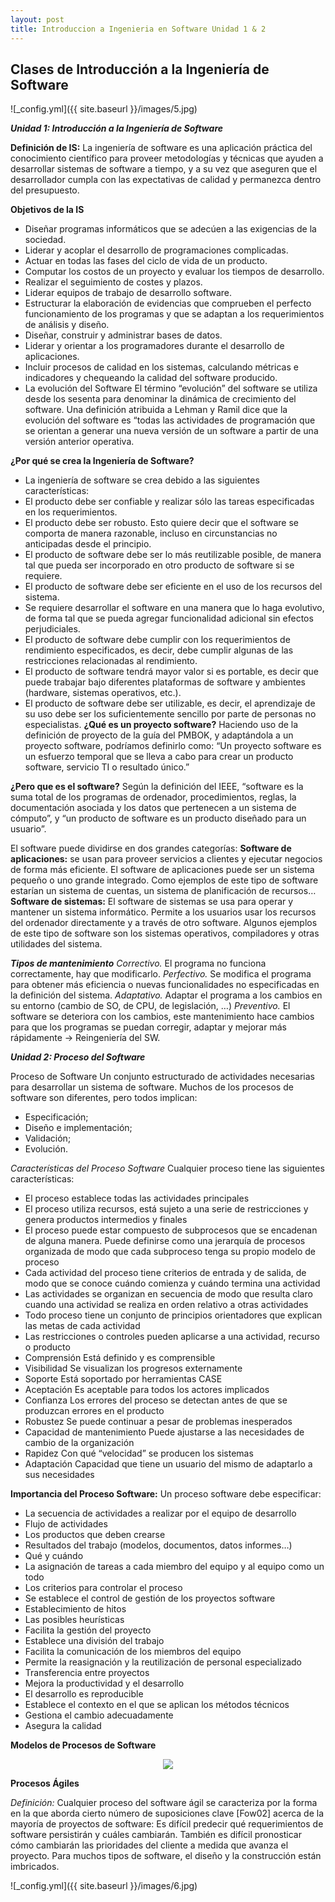 ```yaml
---
layout: post
title: Introduccion a Ingenieria en Software Unidad 1 & 2
---
```


## Clases de Introducción a la Ingeniería de Software

![_config.yml]({{ site.baseurl }}/images/5.jpg)

___Unidad 1: Introducción a la Ingeniería de Software___

__Definición de IS:__ La ingeniería de software es una aplicación práctica del conocimiento científico para proveer metodologías y técnicas que ayuden a desarrollar sistemas de software a tiempo, y a su vez que aseguren que el desarrollador cumpla con las expectativas de calidad y permanezca dentro del presupuesto.

__Objetivos de la IS__

* Diseñar programas informáticos que se adecúen a las exigencias de la sociedad.
* Liderar y acoplar el desarrollo de programaciones complicadas.
* Actuar en todas las fases del ciclo de vida de un producto.
* Computar los costos de un proyecto y evaluar los tiempos de desarrollo.
* Realizar el seguimiento de costes y plazos.
* Liderar equipos de trabajo de desarrollo software.
* Estructurar la elaboración de evidencias que comprueben el perfecto funcionamiento de los programas y que se adaptan a los requerimientos de análisis y diseño.
* Diseñar, construir y administrar bases de datos.
* Liderar y orientar a los programadores durante el desarrollo de aplicaciones.
* Incluir procesos de calidad en los sistemas, calculando métricas e indicadores y chequeando la calidad del software producido.
* La evolución del Software El término “evolución” del software se utiliza desde los sesenta para denominar la dinámica de crecimiento del software.  Una definición atribuida a Lehman y Ramil dice que la evolución del software es “todas las actividades de programación que se orientan a generar una nueva versión de un software a partir de una versión anterior operativa. 

__¿Por qué se crea la Ingeniería de Software?__

* La ingeniería de software se crea debido a las siguientes características:
* El producto debe ser confiable y realizar sólo las tareas especificadas en los requerimientos. 
* El producto debe ser robusto. Esto quiere decir que el software se comporta de manera razonable, incluso en circunstancias no anticipadas desde el principio. 
* El producto de software debe ser lo más reutilizable posible, de manera tal que pueda ser incorporado en otro producto de software si se requiere. 
* El producto de software debe ser eficiente en el uso de los recursos del sistema.
* Se requiere desarrollar el software en una manera que lo haga evolutivo, de forma tal que se pueda agregar funcionalidad adicional sin efectos perjudiciales. 
* El producto de software debe cumplir con los requerimientos de rendimiento especificados, es decir, debe cumplir algunas de las restricciones relacionadas al rendimiento.
* El producto de software tendrá mayor valor si es portable, es decir que puede trabajar bajo diferentes plataformas de software y ambientes (hardware, sistemas operativos, etc.).
* El producto de software debe ser utilizable, es decir, el aprendizaje de su uso debe ser los suficientemente sencillo por parte de personas no especialistas.
__¿Qué es un proyecto software?__
Haciendo uso de la definición de proyecto de la guía del PMBOK, y adaptándola a un proyecto software, podríamos definirlo como: “Un proyecto software es un esfuerzo temporal que se lleva a cabo para crear un producto software, servicio TI o resultado único.”

__¿Pero que es el software?__ Según la definición del IEEE, “software es la suma total de los programas de ordenador, procedimientos, reglas, la documentación asociada y los datos que pertenecen a un sistema de cómputo”, y “un producto de software es un producto diseñado para un usuario”.

El software puede dividirse en dos grandes categorías: 
__Software de aplicaciones:__ se usan para proveer servicios a clientes y ejecutar negocios de forma más eficiente. El software de aplicaciones puede ser un sistema pequeño o uno grande integrado. Como ejemplos de este tipo de software estarían un sistema de cuentas, un sistema de planificación de recursos… 
__Software de sistemas:__ El software de sistemas se usa para operar y mantener un sistema informático. Permite a los usuarios usar los recursos del ordenador directamente y a través de otro software. Algunos ejemplos de este tipo de software son los sistemas operativos, compiladores y otras utilidades del sistema.

___Tipos de mantenimiento___ 
_Correctivo._ El programa no funciona correctamente, hay que modificarlo.
_Perfectivo._ Se modifica el programa para obtener más eficiencia o nuevas funcionalidades no especificadas en la definición del sistema. 
_Adaptativo._ Adaptar el programa a los cambios en su entorno (cambio de SO, de CPU, de legislación, …) 
_Preventivo._ El software se deteriora con los cambios, este mantenimiento hace cambios para que los programas se puedan corregir, adaptar y mejorar más rápidamente -> Reingeniería del SW.

___Unidad 2: Proceso del Software___

Proceso de Software Un conjunto estructurado de actividades necesarias para desarrollar un sistema de software. Muchos de los procesos de software son diferentes, pero todos implican:

* Especificación;
* Diseño e implementación;
* Validación;
* Evolución.

_Características del Proceso Software_ 
Cualquier proceso tiene las siguientes características:

* El proceso establece todas las actividades principales
* El proceso utiliza recursos, está sujeto a una serie de restricciones y genera productos intermedios y finales
* El proceso puede estar compuesto de subprocesos que se encadenan de alguna manera. Puede definirse como una jerarquía de procesos organizada de modo que cada subproceso tenga su propio modelo de proceso
* Cada actividad del proceso tiene criterios de entrada y de salida, de modo que se conoce cuándo comienza y cuándo termina una actividad
* Las actividades se organizan en secuencia de modo que resulta claro cuando una actividad se realiza en orden relativo a otras actividades
* Todo proceso tiene un conjunto de principios orientadores que explican las metas de cada actividad
* Las restricciones o controles pueden aplicarse a una actividad, recurso o producto
* Comprensión Está definido y es comprensible
* Visibilidad Se visualizan los progresos externamente
* Soporte Está soportado por herramientas CASE
* Aceptación Es aceptable para todos los actores implicados
* Confianza Los errores del proceso se detectan antes de que se produzcan errores en el producto
* Robustez Se puede continuar a pesar de problemas inesperados
* Capacidad de mantenimiento Puede ajustarse a las necesidades de cambio de la organización
* Rapidez Con qué “velocidad” se producen los sistemas
* Adaptación Capacidad que tiene un usuario del mismo de adaptarlo a sus necesidades

__Importancia del Proceso Software:__ Un proceso software debe especificar:

* La secuencia de actividades a realizar por el equipo de desarrollo
* Flujo de actividades
* Los productos que deben crearse
* Resultados del trabajo (modelos, documentos, datos informes…)
* Qué y cuándo
* La asignación de tareas a cada miembro del equipo y al equipo como un todo
* Los criterios para controlar el proceso
* Se establece el control de gestión de los proyectos software
* Establecimiento de hitos
* Las posibles heurísticas
* Facilita la gestión del proyecto
* Establece una división del trabajo
* Facilita la comunicación de los miembros del equipo
* Permite la reasignación y la reutilización de personal especializado
* Transferencia entre proyectos
* Mejora la productividad y el desarrollo
* El desarrollo es reproducible
* Establece el contexto en el que se aplican los métodos técnicos
* Gestiona el cambio adecuadamente
* Asegura la calidad


__Modelos de Procesos de Software__

<p align="center"><img src="https://lh4.googleusercontent.com/J_pkb8fJzYGRZivaf00qUUTvpIXxhYVLYXtIC2_BMDLY2vSBm3f6pZYGBx4tsjx9Bo9Ab4C_aYzXUjrtpGvuVNY7z9DfEOtc2z-FbB6NtwrDU-sZBMdLnKWljvFebjlHTi71B1Bq"></p>

__Procesos Ágiles__ 

_Definición:_ Cualquier proceso del software ágil se caracteriza por la forma en la que aborda cierto número de suposiciones clave [Fow02] acerca de la mayoría de proyectos de software: Es difícil predecir qué requerimientos de software persistirán y cuáles cambiarán. También es difícil pronosticar cómo cambiarán las prioridades del cliente a medida que avanza el proyecto. Para muchos tipos de software, el diseño y la construcción están imbricados.

![_config.yml]({{ site.baseurl }}/images/6.jpg)
